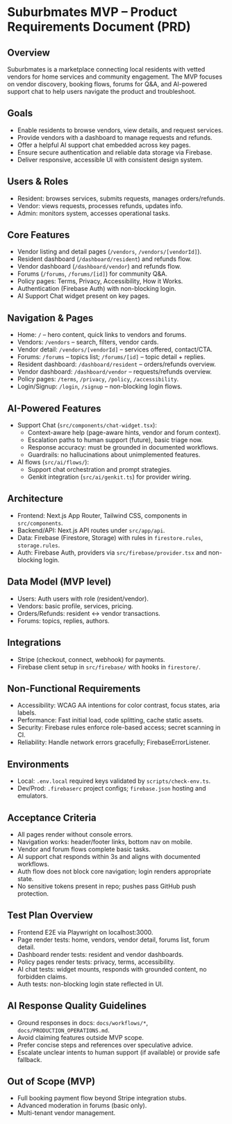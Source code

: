 # Suburbmates MVP – Product Requirements Document (PRD)

## Overview

Suburbmates is a marketplace connecting local residents with vetted vendors for home services and community engagement. The MVP focuses on vendor discovery, booking flows, forums for Q&A, and AI-powered support chat to help users navigate the product and troubleshoot.

## Goals

- Enable residents to browse vendors, view details, and request services.
- Provide vendors with a dashboard to manage requests and refunds.
- Offer a helpful AI support chat embedded across key pages.
- Ensure secure authentication and reliable data storage via Firebase.
- Deliver responsive, accessible UI with consistent design system.

## Users & Roles

- Resident: browses services, submits requests, manages orders/refunds.
- Vendor: views requests, processes refunds, updates info.
- Admin: monitors system, accesses operational tasks.

## Core Features

- Vendor listing and detail pages (`/vendors`, `/vendors/[vendorId]`).
- Resident dashboard (`/dashboard/resident`) and refunds flow.
- Vendor dashboard (`/dashboard/vendor`) and refunds flow.
- Forums (`/forums`, `/forums/[id]`) for community Q&A.
- Policy pages: Terms, Privacy, Accessibility, How it Works.
- Authentication (Firebase Auth) with non-blocking login.
- AI Support Chat widget present on key pages.

## Navigation & Pages

- Home: `/` – hero content, quick links to vendors and forums.
- Vendors: `/vendors` – search, filters, vendor cards.
- Vendor detail: `/vendors/[vendorId]` – services offered, contact/CTA.
- Forums: `/forums` – topics list; `/forums/[id]` – topic detail + replies.
- Resident dashboard: `/dashboard/resident` – orders/refunds overview.
- Vendor dashboard: `/dashboard/vendor` – requests/refunds overview.
- Policy pages: `/terms`, `/privacy`, `/policy`, `/accessibility`.
- Login/Signup: `/login`, `/signup` – non-blocking login flows.

## AI-Powered Features

- Support Chat (`src/components/chat-widget.tsx`):
  - Context-aware help (page-aware hints, vendor and forum context).
  - Escalation paths to human support (future), basic triage now.
  - Response accuracy: must be grounded in documented workflows.
  - Guardrails: no hallucinations about unimplemented features.
- AI flows (`src/ai/flows/`):
  - Support chat orchestration and prompt strategies.
  - Genkit integration (`src/ai/genkit.ts`) for provider wiring.

## Architecture

- Frontend: Next.js App Router, Tailwind CSS, components in `src/components`.
- Backend/API: Next.js API routes under `src/app/api`.
- Data: Firebase (Firestore, Storage) with rules in `firestore.rules`, `storage.rules`.
- Auth: Firebase Auth, providers via `src/firebase/provider.tsx` and non-blocking login.

## Data Model (MVP level)

- Users: Auth users with role (resident/vendor).
- Vendors: basic profile, services, pricing.
- Orders/Refunds: resident ↔ vendor transactions.
- Forums: topics, replies, authors.

## Integrations

- Stripe (checkout, connect, webhook) for payments.
- Firebase client setup in `src/firebase/` with hooks in `firestore/`.

## Non-Functional Requirements

- Accessibility: WCAG AA intentions for color contrast, focus states, aria labels.
- Performance: Fast initial load, code splitting, cache static assets.
- Security: Firebase rules enforce role-based access; secret scanning in CI.
- Reliability: Handle network errors gracefully; FirebaseErrorListener.

## Environments

- Local: `.env.local` required keys validated by `scripts/check-env.ts`.
- Dev/Prod: `.firebaserc` project configs; `firebase.json` hosting and emulators.

## Acceptance Criteria

- All pages render without console errors.
- Navigation works: header/footer links, bottom nav on mobile.
- Vendor and forum flows complete basic tasks.
- AI support chat responds within 3s and aligns with documented workflows.
- Auth flow does not block core navigation; login renders appropriate state.
- No sensitive tokens present in repo; pushes pass GitHub push protection.

## Test Plan Overview

- Frontend E2E via Playwright on localhost:3000.
- Page render tests: home, vendors, vendor detail, forums list, forum detail.
- Dashboard render tests: resident and vendor dashboards.
- Policy pages render tests: privacy, terms, accessibility.
- AI chat tests: widget mounts, responds with grounded content, no forbidden claims.
- Auth tests: non-blocking login state reflected in UI.

## AI Response Quality Guidelines

- Ground responses in docs: `docs/workflows/*`, `docs/PRODUCTION_OPERATIONS.md`.
- Avoid claiming features outside MVP scope.
- Prefer concise steps and references over speculative advice.
- Escalate unclear intents to human support (if available) or provide safe fallback.

## Out of Scope (MVP)

- Full booking payment flow beyond Stripe integration stubs.
- Advanced moderation in forums (basic only).
- Multi-tenant vendor management.
